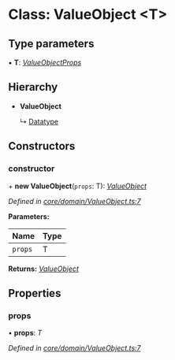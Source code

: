 # Class: ValueObject <**T**>

## Type parameters

▪ **T**: *[ValueObjectProps](../interfaces/valueobjectprops.md)*

## Hierarchy

* **ValueObject**

  ↳ [Datatype](datatype.md)

## Constructors

###  constructor

\+ **new ValueObject**(`props`: T): *[ValueObject](valueobject.md)*

*Defined in [core/domain/ValueObject.ts:7](https://github.com/AlejandroHerr/homieiot.ts/blob/15259b3/src/core/domain/ValueObject.ts#L7)*

**Parameters:**

Name | Type |
------ | ------ |
`props` | T |

**Returns:** *[ValueObject](valueobject.md)*

## Properties

###  props

• **props**: *T*

*Defined in [core/domain/ValueObject.ts:7](https://github.com/AlejandroHerr/homieiot.ts/blob/15259b3/src/core/domain/ValueObject.ts#L7)*
